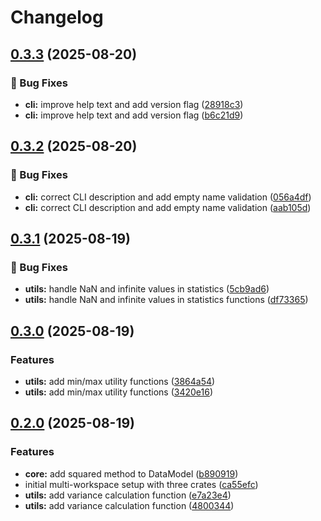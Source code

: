 # Changelog

## [0.3.3](https://github.com/joshrotenberg/release-test-project/compare/release-test-cli-v0.3.2...release-test-cli-v0.3.3) (2025-08-20)


### 🐛 Bug Fixes

* **cli:** improve help text and add version flag ([28918c3](https://github.com/joshrotenberg/release-test-project/commit/28918c3592d284bbb1fb4ea45f6811f0d25f0edb))
* **cli:** improve help text and add version flag ([b6c21d9](https://github.com/joshrotenberg/release-test-project/commit/b6c21d95cdd84ddb9f8bad48fa14dcb7b085a3d2))

## [0.3.2](https://github.com/joshrotenberg/release-test-project/compare/release-test-cli-v0.3.1...release-test-cli-v0.3.2) (2025-08-20)


### 🐛 Bug Fixes

* **cli:** correct CLI description and add empty name validation ([056a4df](https://github.com/joshrotenberg/release-test-project/commit/056a4df4cbc3f5da1ddeebbcbb64006aa371aab7))
* **cli:** correct CLI description and add empty name validation ([aab105d](https://github.com/joshrotenberg/release-test-project/commit/aab105d84fa5dd8b3fa8ed128a22617d9fb71e0a))

## [0.3.1](https://github.com/joshrotenberg/release-test-project/compare/release-test-cli-v0.3.0...release-test-cli-v0.3.1) (2025-08-19)


### 🐛 Bug Fixes

* **utils:** handle NaN and infinite values in statistics ([5cb9ad6](https://github.com/joshrotenberg/release-test-project/commit/5cb9ad68048b46442524efc2bdecc4286407917f))
* **utils:** handle NaN and infinite values in statistics functions ([df73365](https://github.com/joshrotenberg/release-test-project/commit/df7336531a8be335b27b7c0348f3ba55e838a14e))

## [0.3.0](https://github.com/joshrotenberg/release-test-project/compare/release-test-cli-v0.2.0...release-test-cli-v0.3.0) (2025-08-19)


### Features

* **utils:** add min/max utility functions ([3864a54](https://github.com/joshrotenberg/release-test-project/commit/3864a5403bd0b618e0b3b4a7e415baffa90d0306))
* **utils:** add min/max utility functions ([3420e16](https://github.com/joshrotenberg/release-test-project/commit/3420e168fdfbacf0d92659eca342ab025424d163))

## [0.2.0](https://github.com/joshrotenberg/release-test-project/compare/release-test-cli-v0.1.0...release-test-cli-v0.2.0) (2025-08-19)


### Features

* **core:** add squared method to DataModel ([b890919](https://github.com/joshrotenberg/release-test-project/commit/b890919d09a00a5dfe8c6722eda9d799cfda3feb))
* initial multi-workspace setup with three crates ([ca55efc](https://github.com/joshrotenberg/release-test-project/commit/ca55efc4245cf549b9c48027cd599461caf643a2))
* **utils:** add variance calculation function ([e7a23e4](https://github.com/joshrotenberg/release-test-project/commit/e7a23e4abf66972db4be11947b5aa2757605c21e))
* **utils:** add variance calculation function ([4800344](https://github.com/joshrotenberg/release-test-project/commit/4800344ece88da5379f3e9949d0faba0977edffd))
